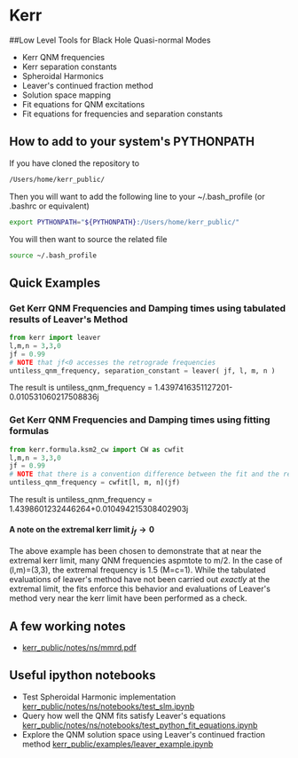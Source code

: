 # Kerr

##Low Level Tools for Black Hole Quasi-normal Modes
 * Kerr QNM frequencies
 * Kerr separation constants
 * Spheroidal Harmonics
 * Leaver's continued fraction method
 * Solution space mapping
 * Fit equations for QNM excitations
 * Fit equations for frequencies and separation constants

## How to add to your system's PYTHONPATH
If you have cloned the repository to
```bash
/Users/home/kerr_public/
```

Then you will want to add the following line to your ~/.bash_profile (or .bashrc or equivalent)
```bash
export PYTHONPATH="${PYTHONPATH}:/Users/home/kerr_public/"
```

You will then want to source the related file
```bash
source ~/.bash_profile
```

## Quick Examples
### Get Kerr QNM Frequencies and Damping times using tabulated results of Leaver's Method
```python
from kerr import leaver
l,m,n = 3,3,0
jf = 0.99
# NOTE that jf<0 accesses the retrograde frequencies 
untiless_qnm_frequency, separation_constant = leaver( jf, l, m, n )
```

 The result is untiless_qnm_frequency = 1.4397416351127201-0.010531060217508836j

### Get Kerr QNM Frequencies and Damping times using fitting formulas
```python
from kerr.formula.ksm2_cw import CW as cwfit
l,m,n = 3,3,0
jf = 0.99
# NOTE that there is a convention difference between the fit and the results of kerr.leaver
untiless_qnm_frequency = cwfit[l, m, n](jf)
```

 The result is untiless_qnm_frequency = 1.4398601232446264+0.010494215308402903j
 
#### A note on the extremal kerr limit $j_f \rightarrow 0$
The above example has been chosen to demonstrate that at near the extremal kerr limit, many QNM frequencies aspmtote to m/2. In the case of (l,m)=(3,3), the extremal frequency is 1.5 (M=c=1). While the tabulated evaluations of leaver's method have not been carried out *exactly* at the extremal limit, the fits enforce this behavior and evaluations of Leaver's method very near the kerr limit have been performed as a check.

## A few working notes
 * [kerr_public/notes/ns/mmrd.pdf](https://github.com/llondon6/kerr_public/blob/master/notes/ns/mmrd.pdf)
 
## Useful ipython notebooks
* Test Spheroidal Harmonic implementation
 [kerr_public/notes/ns/notebooks/test_slm.ipynb](https://github.com/llondon6/kerr_public/blob/master/notes/ns/notebooks/test_slm.ipynb)
* Query how well the QNM fits satisfy Leaver's equations
 [kerr_public/notes/ns/notebooks/test_python_fit_equations.ipynb](https://github.com/llondon6/kerr_public/blob/master/notes/ns/notebooks/test_python_fit_equations.ipynb)
* Explore the QNM solution space using Leaver's continued fraction method
 [kerr_public/examples/leaver_example.ipynb](https://github.com/llondon6/kerr_public/blob/master/examples/leaver_example.ipynb)
